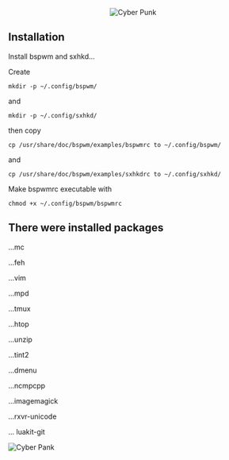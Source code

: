 <p align="center">
  <img src="" alt="Cyber Punk">
</p>

## Installation
Install bspwm and sxhkd...

Create
```shell
mkdir -p ~/.config/bspwm/
```
and
```shell
mkdir -p ~/.config/sxhkd/
```
then copy
```shell
cp /usr/share/doc/bspwm/examples/bspwmrc to ~/.config/bspwm/
```
and
```shell
cp /usr/share/doc/bspwm/examples/sxhkdrc to ~/.config/sxhkd/
```
Make bspwmrc executable with
```shell
chmod +x ~/.config/bspwm/bspwmrc
```
## There were installed packages
...mc

...feh

...vim

...mpd

...tmux

...htop

...unzip

...tint2

...dmenu

...ncmpcpp

...imagemagick

...rxvr-unicode

... luakit-git

![Cyber Pank](https://raw.githubusercontent.com/appath/dotfiles/master/bspwm_dotfiles_laptop/bspwm_dotfiles_laptop.png)
